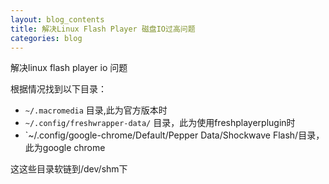 ```yaml
---
layout: blog_contents
title: 解决Linux Flash Player 磁盘IO过高问题 
categories: blog
---
```


解决linux flash player io 问题  

根据情况找到以下目录：  

  * `~/.macromedia` 目录,此为官方版本时
  * `~/.config/freshwrapper-data/` 目录，此为使用freshplayerplugin时
  * `~/.config/google-chrome/Default/Pepper Data/Shockwave Flash/目录，此为google chrome
  
这这些目录软链到/dev/shm下
